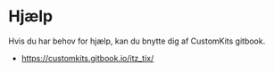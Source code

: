 # Hjælp

Hvis du har behov for hjælp, kan du bnytte dig af CustomKits gitbook.

* https://customkits.gitbook.io/itz_tix/
